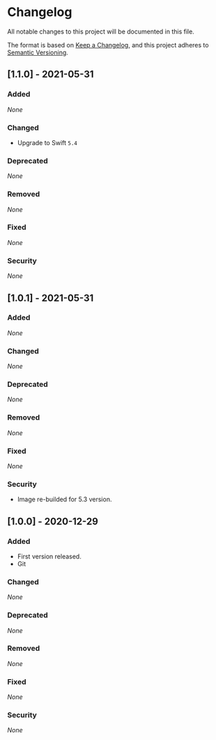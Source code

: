 # Changelog

All notable changes to this project will be documented in this file.

The format is based on [Keep a Changelog](https://keepachangelog.com/en/1.0.0/),
and this project adheres to [Semantic Versioning](https://semver.org/spec/v2.0.0.html).

## [1.1.0] - 2021-05-31

### Added

*None*

### Changed

* Upgrade to Swift `5.4`

### Deprecated

*None*

### Removed

*None*

### Fixed

*None*

### Security

*None*


## [1.0.1] - 2021-05-31

### Added

*None*

### Changed

*None*

### Deprecated

*None*

### Removed

*None*

### Fixed

*None*

### Security

* Image re-builded for 5.3 version.


## [1.0.0] - 2020-12-29

### Added

* First version released.
* Git

### Changed

*None*

### Deprecated

*None*

### Removed

*None*

### Fixed

*None*

### Security

*None*
